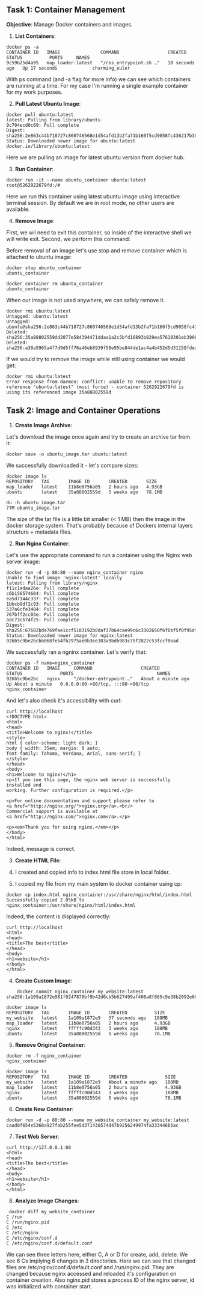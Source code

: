 ## Task 1: Container Management

**Objective**: Manage Docker containers and images.

1. **List Containers**:

```
docker ps -a
CONTAINER ID   IMAGE               COMMAND                  CREATED          STATUS          PORTS     NAMES
9c59b25d4a95   map_loader:latest   "/ros_entrypoint.sh …"   18 seconds ago   Up 17 seconds             charming_euler
```

With ps command (and -a flag for more info) we can see which containers are running at a time. For my case I'm running a single example container for my work purposes. 

2. **Pull Latest Ubuntu Image**:

```
docker pull ubuntu:latest
latest: Pulling from library/ubuntu
9c704ecd0c69: Pull complete 
Digest: sha256:2e863c44b718727c860746568e1d54afd13b2fa71b160f5cd9058fc436217b30
Status: Downloaded newer image for ubuntu:latest
docker.io/library/ubuntu:latest
```
Here we are pulling an image for latest ubuntu version from docker hub.

3. **Run Container**:

```
docker run -it --name ubuntu_container ubuntu:latest
root@5262922679fd:/# 
```
Here we run this container using latest ubuntu image using interactive terminal session. By default we are in root mode, no other users are available. 

4. **Remove Image**:

First, we wil need to exit this container, so inside of the interactive shell we will write exit.
Second, we perform this command:

Before removal of an image let's use stop and remove container which is attached to ubuntu image:
```
docker stop ubuntu_container
ubuntu_container

docker container rm ubuntu_container 
ubuntu_container
```

When our image is not used anywhere, we can safely remove it.
```
docker rmi ubuntu:latest
Untagged: ubuntu:latest
Untagged: ubuntu@sha256:2e863c44b718727c860746568e1d54afd13b2fa71b160f5cd9058fc436217b30
Deleted: sha256:35a88802559dd2077e584394471ddaa1a2c5bfd16893b829ea57619301eb3908
Deleted: sha256:a30a5965a4f7d9d5ff76a46eb8939f58e95be844de1ac4a4b452d5d31158fdea
```

If we would try to remove the image while still using container we would get:
```
docker rmi ubuntu:latest
Error response from daemon: conflict: unable to remove repository reference "ubuntu:latest" (must force) - container 5262922679fd is using its referenced image 35a88802559d
```

## Task 2: Image and Container Operations

1. **Create Image Archive**:

Let's download the image once again and try to create an archive tar from it:
```
docker save -o ubuntu_image.tar ubuntu:latest
```

We successfully downloaded it - let's compare sizes:

```
docker image ls
REPOSITORY   TAG       IMAGE ID       CREATED       SIZE
map_loader   latest    11b8e0756a05   2 hours ago   4.93GB
ubuntu       latest    35a88802559d   5 weeks ago   78.1MB
```

```
du -h ubuntu_image.tar 
77M	ubuntu_image.tar
```

The size of the tar file is a little bit smaller (< 1 MB) then the image in the docker storage system. That's probably because of Dockers internal layers structure + metadata files. 

2. **Run Nginx Container**:


Let's use the appropriate command to run a container using the Nginx web server image:

```
docker run -d -p 80:80 --name nginx_container nginx
Unable to find image 'nginx:latest' locally
latest: Pulling from library/nginx
f11c1adaa26e: Pull complete 
c6b156574604: Pull complete 
ea5d7144c337: Pull complete 
1bbcb9df2c93: Pull complete 
537a6cfe3404: Pull complete 
767bff2cc03e: Pull complete 
adc73cb74f25: Pull complete 
Digest: sha256:67682bda769fae1ccf5183192b8daf37b64cae99c6c3302650f6f8bf5f0f95df
Status: Downloaded newer image for nginx:latest
926b5c9be2bcbb068feb4fb2975ae0b3ee383a9bdb983c75f2822c53fccf0ead
```

We successfully ran a ngninx container. Let's verify that:

```
docker ps -f name=nginx_container
CONTAINER ID   IMAGE     COMMAND                  CREATED              STATUS              PORTS                               NAMES
926b5c9be2bc   nginx     "/docker-entrypoint.…"   About a minute ago   Up About a minute   0.0.0.0:80->80/tcp, :::80->80/tcp   nginx_container

```

And let's also check it's accessibility with curl:

```
curl http://localhost
<!DOCTYPE html>
<html>
<head>
<title>Welcome to nginx!</title>
<style>
html { color-scheme: light dark; }
body { width: 35em; margin: 0 auto;
font-family: Tahoma, Verdana, Arial, sans-serif; }
</style>
</head>
<body>
<h1>Welcome to nginx!</h1>
<p>If you see this page, the nginx web server is successfully installed and
working. Further configuration is required.</p>

<p>For online documentation and support please refer to
<a href="http://nginx.org/">nginx.org</a>.<br/>
Commercial support is available at
<a href="http://nginx.com/">nginx.com</a>.</p>

<p><em>Thank you for using nginx.</em></p>
</body>
</html>
```

Indeed, message is correct.

3. **Create HTML File**:

1. I created and copied info to index.html file store in local folder.

2. I copied my file from my main system to docker container using cp:

```
docker cp index.html nginx_container:/usr/share/nginx/html/index.html
Successfully copied 2.05kB to nginx_container:/usr/share/nginx/html/index.html
```
Indeed, the content is displayed correctly:

```
curl http://localhost
<html>
<head>
<title>The best</title>
</head>
<body>
<h1>website</h1>
</body>
</html>
```

4. **Create Custom Image**:
```
    docker commit nginx_container my_website:latest
sha256:1a109a1872e981f0247878bf9b42d6cb5b627499af408a8f865c9e38b2092e60 
```

```
docker image ls
REPOSITORY   TAG       IMAGE ID       CREATED          SIZE
my_website   latest    1a109a1872e9   37 seconds ago   188MB
map_loader   latest    11b8e0756a05   2 hours ago      4.93GB
nginx        latest    fffffc90d343   3 weeks ago      188MB
ubuntu       latest    35a88802559d   5 weeks ago      78.1MB
```

5. **Remove Original Container**:
```
docker rm -f nginx_container
nginx_container
```

```
docker image ls
REPOSITORY   TAG       IMAGE ID       CREATED              SIZE
my_website   latest    1a109a1872e9   About a minute ago   188MB
map_loader   latest    11b8e0756a05   2 hours ago          4.93GB
nginx        latest    fffffc90d343   3 weeks ago          188MB
ubuntu       latest    35a88802559d   5 weeks ago          78.1MB

```

6. **Create New Container**:
```
docker run -d -p 80:80 --name my_website_container my_website:latest
caad8f654e5368a927fab255fee5d371438574d47b9256249974fa333446b5ac
```
7. **Test Web Server**:
```
curl http://127.0.0.1:80
<html>
<head>
<title>The best</title>
</head>
<body>
<h1>website</h1>
</body>
</html>
```

8. **Analyze Image Changes**:

```
 docker diff my_website_container
C /run
C /run/nginx.pid
C /etc
C /etc/nginx
C /etc/nginx/conf.d
C /etc/nginx/conf.d/default.conf
```

We can see three letters here, either C, A or D for create, add, delete. We see 6 Cs implying 6 changes in 3 directories. Here we can see that changed files are /etc/nginx/conf.d/default.conf and /run/nginx.pid. They are changed because nginx accessed and reloaded it's configuration on container creation. Also nginx.pid stores a process ID of the nginx server, id was initialized with container start. 